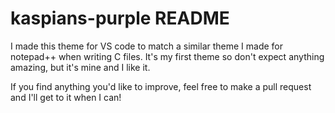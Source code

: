 # kaspians-purple README

I made this theme for VS code to match a similar theme I made for notepad++ when writing C files. It's my first theme so don't expect anything amazing, but it's mine and I like it. 

If you find anything you'd like to improve, feel free to make a pull request and I'll get to it when I can!
